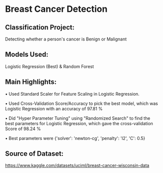 # Breast Cancer Detection
## Classification Project:
Detecting whether a person's cancer is Benign or Malignant

## Models Used:
Logistic Regression (Best) & Random Forest

## Main Highlights:
• Used Standard Scaler for Feature Scaling in Logistic Regression.

• Used Cross-Validation Score/Accuracy to pick the best model, which was Logistic Regression with an accuracy of 97.81 %

• Did "Hyper Parameter Tuning" using "Randomized Search" to find the best parameters for Logistic Regression, which gave the cross-validation Score of 98.24 %

• Best parameters were {'solver': 'newton-cg', 'penalty': 'l2', 'C': 0.5}

## Source of Dataset:
https://www.kaggle.com/datasets/uciml/breast-cancer-wisconsin-data

